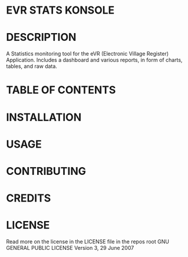 # EVR STATS KONSOLE

# DESCRIPTION
A Statistics monitoring tool for the eVR (Electronic Village Register) Application. Includes a dashboard and various reports, in form of charts, tables, and raw data. 

# TABLE OF CONTENTS

# INSTALLATION

# USAGE

# CONTRIBUTING

# CREDITS

# LICENSE
Read more on the license in the LICENSE file in the repos root
                    GNU GENERAL PUBLIC LICENSE
                       Version 3, 29 June 2007